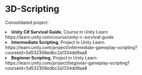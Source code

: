# 3D-Scripting

Consolidated project:
<li>
  <strong>Unity C# Survival Guide</strong>, Course in Unity Learn<br>
  https://learn.unity.com/course/unity-c-survival-guide
</li>
<li>
  <strong>Intermediate Scripting</strong>, Project in Unity Learn<br>
  https://learn.unity.com/project/intermediate-gameplay-scripting?courseId=5d532306edbc2a1334dd9aa8
</li>
<li>
  <strong>Beginner Scripting</strong>, Project in Unity Learn<br>
  https://learn.unity.com/project/beginner-gameplay-scripting?courseId=5d532306edbc2a1334dd9aa8
</li>
